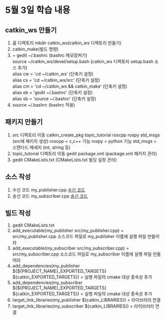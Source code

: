 # 5월 3일 학습 내용
## catkin_ws 만들기
1. 홈 디렉토리 mkdir catkin_ws(catkin_ws 디렉토리 만들기)
2. catkin_make(빌드 명령)
3. ~ gedit ~/.bashrc (bashrc 메모장켜기) <br/>
  source ~/catkin_ws/devel/setup.bash (catkin_ws 디렉토리 setup.bash 소스 추가) <br/>
  alias cw = 'cd ~/catkin_ws' (단축키 설정) <br/>
  alias cs = 'cd ~/catkin_ws/src' (단축키 설정) <br/>
  alias cm = 'cd ~/catkin_ws && catkin_make' (단축키 설정) <br/>
  alias eb = 'gedit ~/.bashrc' (단축키 설정) <br/>
  alias sb = 'source ~/.bashrc' (단축키 설정) <br/>
4. source ~/.bashrc (bashrc 적용) 

## 패키지 만들기
1. src 디렉토리 이동 catkin_create_pkg topic_tutorial roscpp rospy std_msgs (src에 패키지 생성)
  roscpp = c,c++ 기능
  rospy = python 기능
  std_msgs = 스탠다드 메세지 (int, string 등)
2. topic_tutorial 디렉토리 이동 gedit package.xml (package.xml 패키지 관리)
3. gedit CMakeLists.txt (CMakeLists.txt 빌딩 설정 관리)

## 소스 작성
1. 수신 코드 my_publisher.cpp
  [수신 코드](my_publisher.cpp)
2. 송신 코드 my_subscriber.cpp
  [송신 코드](my_publisher.cpp)
  
## 빌드 작성
1. gedit CMakeLists.txt
2. add_executable(my_publisher src/my_publisher.cpp) = src/my_publisher.cpp 소스코드 파일로 my_publisher 이름에 실행 파일 만들어라
3. add_executable(my_subscriber src/my_subscriber.cpp) = src/my_subscriber.cpp 소스코드 파일로 my_subscriber 이름에 실행 파일 만들어라
4. add_dependencies(my_publisher ${${PROJECT_NAME}_EXPORTED_TARGETS} ${catkin_EXPORTED_TARGETS}) = 실행 파일의 cmake 대상 종속성 추가
5. add_dependencies(my_subscriber ${${PROJECT_NAME}_EXPORTED_TARGETS} ${catkin_EXPORTED_TARGETS}) = 실행 파일의 cmake 대상 종속성 추가
6. target_link_libraries(my_publisher ${catkin_LIBRARIES}) = 라이브러리 연결
7. target_link_libraries(my_subscriber ${catkin_LIBRARIES}) = 라이브러리 연결

